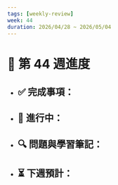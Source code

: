 ```yaml
---
tags: [weekly-review]
week: 44
duration: 2026/04/28 ~ 2026/05/04
---
```


# 📅 第 44 週進度

- ✅ **完成事項：**
  - 

- 🚧 **進行中：**
  - 

- 🔍 **問題與學習筆記：**
  - 

- ⏳ **下週預計：**
  - 
